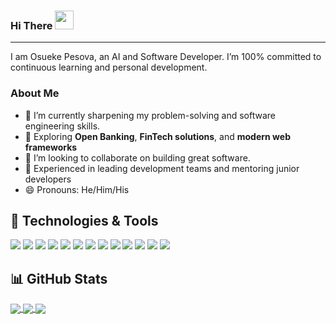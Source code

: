 ### Hi There <img src="https://raw.githubusercontent.com/MartinHeinz/MartinHeinz/master/wave.gif" width="30px">
---

I am Osueke Pesova, an AI and Software Developer. I’m 100% committed to continuous learning and personal development.  

### About Me
- 🔭 I’m currently sharpening my problem-solving and software engineering skills.  
- 🌱 Exploring **Open Banking**, **FinTech solutions**, and **modern web frameworks**  
- 👯 I’m looking to collaborate on building great software.  
- 💬 Experienced in leading development teams and mentoring junior developers  
- 😄 Pronouns: He/Him/His  

## 🔧 Technologies & Tools
![](https://img.shields.io/badge/Code-TypeScript-informational?style=flat&logo=typescript&logoColor=white&color=3178c6)
![](https://img.shields.io/badge/Code-JavaScript-informational?style=flat&logo=javascript&logoColor=white&color=f7df1e)
![](https://img.shields.io/badge/Code-PHP-informational?style=flat&logo=php&logoColor=white&color=777BB4)
![](https://img.shields.io/badge/Framework-AdonisJS-informational?style=flat&logo=adonisjs&logoColor=white&color=220052)
![](https://img.shields.io/badge/Framework-Laravel-informational?style=flat&logo=laravel&logoColor=white&color=FF2D20)
![](https://img.shields.io/badge/Framework-NestJS-informational?style=flat&logo=nestjs&logoColor=white&color=ea2845)
![](https://img.shields.io/badge/Framework-Next.js-informational?style=flat&logo=next.js&logoColor=white&color=000000)
![](https://img.shields.io/badge/Runtime-Node.js-informational?style=flat&logo=node.js&logoColor=white&color=339933)
![](https://img.shields.io/badge/Database-PostgreSQL-informational?style=flat&logo=postgresql&logoColor=white&color=4169e1)
![](https://img.shields.io/badge/Database-MySQL-informational?style=flat&logo=mysql&logoColor=white&color=4479a1)
![](https://img.shields.io/badge/Database-Redis-informational?style=flat&logo=redis&logoColor=white&color=dc382d)
![](https://img.shields.io/badge/Tools-Docker-informational?style=flat&logo=docker&logoColor=white&color=2496ed)
![](https://img.shields.io/badge/Tools-Git-informational?style=flat&logo=git&logoColor=white&color=f05032)

## 📊 GitHub Stats
<a href="https://github.com/pesova/pesova">
  <img align="center" src="https://github-readme-stats.vercel.app/api?username=pesova&show_icons=true&theme=tokyonight" />
</a>

<a href="https://github.com/pesova/pesova">
  <img align="center" src="https://github-readme-streak-stats.herokuapp.com/?user=pesova&theme=tokyonight" />
</a>

<a href="https://github.com/pesova/pesova">
  <img align="center" src="https://github-readme-stats.vercel.app/api/top-langs/?username=pesova&layout=compact&theme=tokyonight" />
</a>
